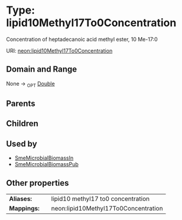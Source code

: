 
# Type: lipid10Methyl17To0Concentration


Concentration of heptadecanoic acid methyl ester, 10 Me-17:0

URI: [neon:lipid10Methyl17To0Concentration](https://data.neonscience.org/lipid10Methyl17To0Concentration)


## Domain and Range

None ->  <sub>OPT</sub> [Double](types/Double.md)

## Parents


## Children


## Used by

 * [SmeMicrobialBiomassIn](SmeMicrobialBiomassIn.md)
 * [SmeMicrobialBiomassPub](SmeMicrobialBiomassPub.md)

## Other properties

|  |  |  |
| --- | --- | --- |
| **Aliases:** | | lipid10 methyl17 to0 concentration |
| **Mappings:** | | neon:lipid10Methyl17To0Concentration |

